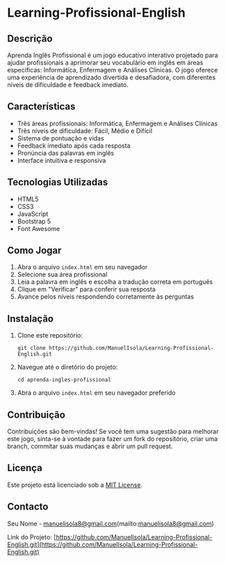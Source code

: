 # Learning-Profissional-English

## Descrição
Aprenda Inglês Profissional é um jogo educativo interativo projetado para ajudar profissionais a aprimorar seu vocabulário em inglês em áreas específicas: Informática, Enfermagem e Análises Clínicas. O jogo oferece uma experiência de aprendizado divertida e desafiadora, com diferentes níveis de dificuldade e feedback imediato.

## Características
- Três áreas profissionais: Informática, Enfermagem e Análises Clínicas
- Três níveis de dificuldade: Fácil, Médio e Difícil
- Sistema de pontuação e vidas
- Feedback imediato após cada resposta
- Pronúncia das palavras em inglês
- Interface intuitiva e responsiva

## Tecnologias Utilizadas
- HTML5
- CSS3
- JavaScript
- Bootstrap 5
- Font Awesome

## Como Jogar
1. Abra o arquivo `index.html` em seu navegador
2. Selecione sua área profissional
3. Leia a palavra em inglês e escolha a tradução correta em português
4. Clique em "Verificar" para conferir sua resposta
5. Avance pelos níveis respondendo corretamente às perguntas

## Instalação
1. Clone este repositório:
   ```
   git clone https://github.com/ManuelIsola/Learning-Profissional-English.git
   ```
2. Navegue até o diretório do projeto:
   ```
   cd aprenda-ingles-profissional
   ```
3. Abra o arquivo `index.html` em seu navegador preferido

## Contribuição
Contribuições são bem-vindas! Se você tem uma sugestão para melhorar este jogo, sinta-se à vontade para fazer um fork do repositório, criar uma branch, commitar suas mudanças e abrir um pull request.

## Licença
Este projeto está licenciado sob a [MIT License](https://opensource.org/licenses/MIT).

## Contacto
Seu Nome - manuelisola8@gmail.com(mailto:manuelisola8@gmail.com)

Link do Projeto: [https://github.com/ManuelIsola/Learning-Profissional-English.git](https://github.com/ManuelIsola/Learning-Profissional-English.git)
